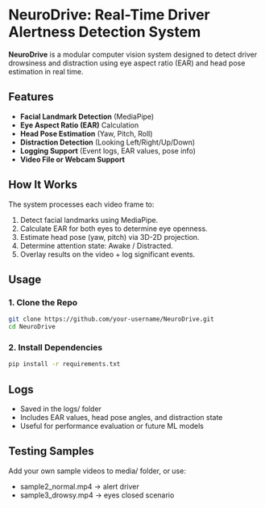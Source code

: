 # NeuroDrive: Real-Time Driver Alertness Detection System

**NeuroDrive** is a modular computer vision system designed to detect driver drowsiness and distraction using eye aspect ratio (EAR) and head pose estimation in real time.

## Features

- **Facial Landmark Detection** (MediaPipe)
- **Eye Aspect Ratio (EAR)** Calculation
- **Head Pose Estimation** (Yaw, Pitch, Roll)
- **Distraction Detection** (Looking Left/Right/Up/Down)
- **Logging Support** (Event logs, EAR values, pose info)
- **Video File or Webcam Support**

## How It Works

The system processes each video frame to:
1. Detect facial landmarks using MediaPipe.
2. Calculate EAR for both eyes to determine eye openness.
3. Estimate head pose (yaw, pitch) via 3D-2D projection.
4. Determine attention state: Awake / Distracted.
5. Overlay results on the video + log significant events.

## Usage

### 1. Clone the Repo
  ```bash
  git clone https://github.com/your-username/NeuroDrive.git
  cd NeuroDrive
```
### 2. Install Dependencies
  ```bash
  pip install -r requirements.txt
```

## Logs
- Saved in the logs/ folder
- Includes EAR values, head pose angles, and distraction state
- Useful for performance evaluation or future ML models

## Testing Samples
Add your own sample videos to media/ folder, or use:
- sample2_normal.mp4 → alert driver
- sample3_drowsy.mp4 → eyes closed scenario
